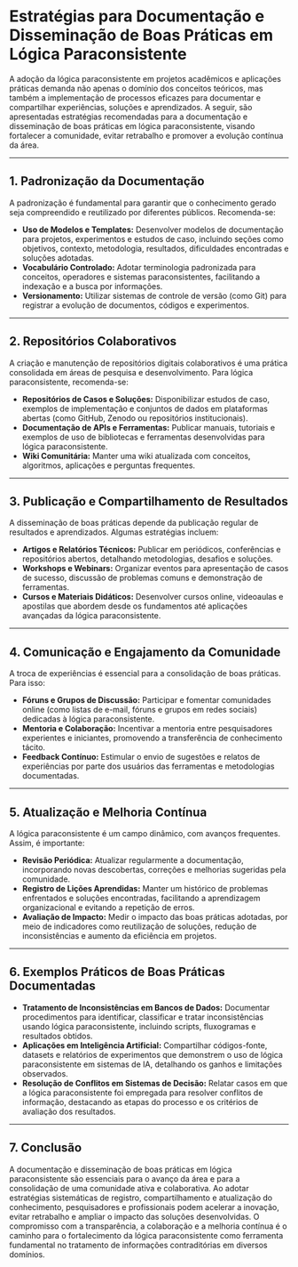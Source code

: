 
# Estratégias para Documentação e Disseminação de Boas Práticas em Lógica Paraconsistente

A adoção da lógica paraconsistente em projetos acadêmicos e aplicações práticas demanda não apenas o domínio dos conceitos teóricos, mas também a implementação de processos eficazes para documentar e compartilhar experiências, soluções e aprendizados. A seguir, são apresentadas estratégias recomendadas para a documentação e disseminação de boas práticas em lógica paraconsistente, visando fortalecer a comunidade, evitar retrabalho e promover a evolução contínua da área.

___

## 1. **Padronização da Documentação**

A padronização é fundamental para garantir que o conhecimento gerado seja compreendido e reutilizado por diferentes públicos. Recomenda-se:

- **Uso de Modelos e Templates:** Desenvolver modelos de documentação para projetos, experimentos e estudos de caso, incluindo seções como objetivos, contexto, metodologia, resultados, dificuldades encontradas e soluções adotadas.
- **Vocabulário Controlado:** Adotar terminologia padronizada para conceitos, operadores e sistemas paraconsistentes, facilitando a indexação e a busca por informações.
- **Versionamento:** Utilizar sistemas de controle de versão (como Git) para registrar a evolução de documentos, códigos e experimentos.

___

## 2. **Repositórios Colaborativos**

A criação e manutenção de repositórios digitais colaborativos é uma prática consolidada em áreas de pesquisa e desenvolvimento. Para lógica paraconsistente, recomenda-se:

- **Repositórios de Casos e Soluções:** Disponibilizar estudos de caso, exemplos de implementação e conjuntos de dados em plataformas abertas (como GitHub, Zenodo ou repositórios institucionais).
- **Documentação de APIs e Ferramentas:** Publicar manuais, tutoriais e exemplos de uso de bibliotecas e ferramentas desenvolvidas para lógica paraconsistente.
- **Wiki Comunitária:** Manter uma wiki atualizada com conceitos, algoritmos, aplicações e perguntas frequentes.

___

## 3. **Publicação e Compartilhamento de Resultados**

A disseminação de boas práticas depende da publicação regular de resultados e aprendizados. Algumas estratégias incluem:

- **Artigos e Relatórios Técnicos:** Publicar em periódicos, conferências e repositórios abertos, detalhando metodologias, desafios e soluções.
- **Workshops e Webinars:** Organizar eventos para apresentação de casos de sucesso, discussão de problemas comuns e demonstração de ferramentas.
- **Cursos e Materiais Didáticos:** Desenvolver cursos online, videoaulas e apostilas que abordem desde os fundamentos até aplicações avançadas da lógica paraconsistente.

___

## 4. **Comunicação e Engajamento da Comunidade**

A troca de experiências é essencial para a consolidação de boas práticas. Para isso:

- **Fóruns e Grupos de Discussão:** Participar e fomentar comunidades online (como listas de e-mail, fóruns e grupos em redes sociais) dedicadas à lógica paraconsistente.
- **Mentoria e Colaboração:** Incentivar a mentoria entre pesquisadores experientes e iniciantes, promovendo a transferência de conhecimento tácito.
- **Feedback Contínuo:** Estimular o envio de sugestões e relatos de experiências por parte dos usuários das ferramentas e metodologias documentadas.

___

## 5. **Atualização e Melhoria Contínua**

A lógica paraconsistente é um campo dinâmico, com avanços frequentes. Assim, é importante:

- **Revisão Periódica:** Atualizar regularmente a documentação, incorporando novas descobertas, correções e melhorias sugeridas pela comunidade.
- **Registro de Lições Aprendidas:** Manter um histórico de problemas enfrentados e soluções encontradas, facilitando a aprendizagem organizacional e evitando a repetição de erros.
- **Avaliação de Impacto:** Medir o impacto das boas práticas adotadas, por meio de indicadores como reutilização de soluções, redução de inconsistências e aumento da eficiência em projetos.

___

## 6. **Exemplos Práticos de Boas Práticas Documentadas**

- **Tratamento de Inconsistências em Bancos de Dados:** Documentar procedimentos para identificar, classificar e tratar inconsistências usando lógica paraconsistente, incluindo scripts, fluxogramas e resultados obtidos.
- **Aplicações em Inteligência Artificial:** Compartilhar códigos-fonte, datasets e relatórios de experimentos que demonstrem o uso de lógica paraconsistente em sistemas de IA, detalhando os ganhos e limitações observados.
- **Resolução de Conflitos em Sistemas de Decisão:** Relatar casos em que a lógica paraconsistente foi empregada para resolver conflitos de informação, destacando as etapas do processo e os critérios de avaliação dos resultados.

___

## 7. **Conclusão**

A documentação e disseminação de boas práticas em lógica paraconsistente são essenciais para o avanço da área e para a consolidação de uma comunidade ativa e colaborativa. Ao adotar estratégias sistemáticas de registro, compartilhamento e atualização do conhecimento, pesquisadores e profissionais podem acelerar a inovação, evitar retrabalho e ampliar o impacto das soluções desenvolvidas. O compromisso com a transparência, a colaboração e a melhoria contínua é o caminho para o fortalecimento da lógica paraconsistente como ferramenta fundamental no tratamento de informações contraditórias em diversos domínios.



